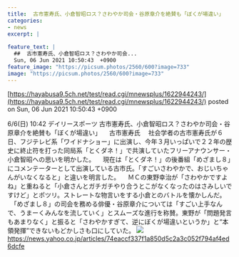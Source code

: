 ```yaml
---
title:  古市憲寿氏、小倉智昭ロス？さわやか司会・谷原章介を絶賛も「ぼくが場違い」  
categories:
- news
excerpt: |
  
feature_text: |
  ##  古市憲寿氏、小倉智昭ロス？さわやか司会...
  Sun, 06 Jun 2021 10:50:43  +0900
feature_image: "https://picsum.photos/2560/600?image=733"
image: "https://picsum.photos/2560/600?image=733"
---
```


[https://hayabusa9.5ch.net/test/read.cgi/mnewsplus/1622944243/](https://hayabusa9.5ch.net/test/read.cgi/mnewsplus/1622944243/)
posted on Sun, 06 Jun 2021 10:50:43  +0900

<!--more-->

6/6(日) 10:42 デイリースポーツ 古市憲寿氏、小倉智昭ロス？さわやか司会・谷原章介を絶賛も「ぼくが場違い」 　古市憲寿氏 　社会学者の古市憲寿氏が６日、フジテレビ系「ワイドナショー」に出演し、今年３月いっぱいで２２年の歴史に終止符を打った同局系「とくダネ！」で共演していたフリーアナウンサー・小倉智昭への思いを明かした。 　現在は「とくダネ！」の後番組「めざまし８」にコメンテーターとして出演している古市氏。「すごいさわやかで、おじいちゃんがいなくなると」と違いを明言した。 　ＭＣの東野幸治が「さわやかですよね」と重ねると「小倉さんとガチガチやり合うとこがなくなったのはさみしいですけど」とポツリ。ストレートな物言いをする小倉とのバトルを懐かしんだ。 　「めざまし８」の司会を務める俳優・谷原章介については「すごい上手なんで、うまーくみんなを流していく」とスムーズな進行を称賛。東野が「問題発言もあまりなく」と振ると「さわやかすぎて、逆にぼくが場違いというか」と“本領発揮”できないもどかしさも口にしていた。 ![](https://amd-pctr.c.yimg.jp/r/iwiz-amd/20210606-00000047-dal-000-4-view.jpg) https://news.yahoo.co.jp/articles/74eaccf337f1a850d5c2a3c052f794af4ed6dcfe
